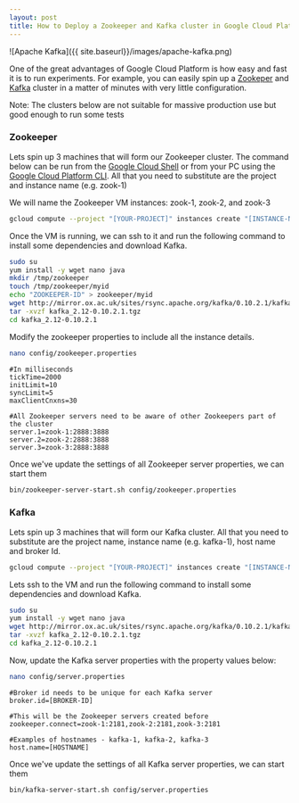 ```yaml
---
layout: post
title: How to Deploy a Zookeeper and Kafka cluster in Google Cloud Platform
---
```

![Apache Kafka]({{ site.baseurl}}/images/apache-kafka.png)

One of the great advantages of Google Cloud Platform is how easy and fast it is to run experiments. For example, you can easily spin up a [Zookeper](https://zookeeper.apache.org/) and [Kafka](https://kafka.apache.org/) cluster in a matter of minutes with very little configuration.

Note: The clusters below are not suitable for massive production use but good enough to run some tests

### Zookeeper

Lets spin up 3 machines that will form our Zookeeper cluster. The command below can be run from the [Google Cloud Shell](https://cloud.google.com/shell/docs/quickstart) or from your PC using the [Google Cloud Platform CLI](https://cloud.google.com/sdk/). All that you need to substitute are the project and instance name (e.g. zook-1)

We will name the Zookeeper VM instances: zook-1, zook-2, and zook-3

```bash
gcloud compute --project "[YOUR-PROJECT]" instances create "[INSTANCE-NAME]" --zone "europe-west1-c" --machine-type "n1-standard-1" --subnet "default" --maintenance-policy "MIGRATE" --service-account "1077112676311-compute@developer.gserviceaccount.com" --scopes "https://www.googleapis.com/auth/devstorage.read_only","https://www.googleapis.com/auth/logging.write","https://www.googleapis.com/auth/monitoring.write","https://www.googleapis.com/auth/servicecontrol","https://www.googleapis.com/auth/service.management.readonly","https://www.googleapis.com/auth/trace.append" --tags "http-server" --image "centos-7-v20170523" --image-project "centos-cloud" --boot-disk-size "10" --boot-disk-type "pd-standard" --boot-disk-device-name "[INSTANCE-NAME]"
```

Once the VM is running, we can ssh to it and run the following command to install some dependencies and download Kafka.

```bash
sudo su
yum install -y wget nano java
mkdir /tmp/zookeeper
touch /tmp/zookeeper/myid
echo "ZOOKEEPER-ID" > zookeeper/myid
wget http://mirror.ox.ac.uk/sites/rsync.apache.org/kafka/0.10.2.1/kafka_2.12-0.10.2.1.tgz
tar -xvzf kafka_2.12-0.10.2.1.tgz
cd kafka_2.12-0.10.2.1
```

Modify the zookeeper properties to include all the instance details.

```bash
nano config/zookeeper.properties
```

```properties
#In milliseconds
tickTime=2000
initLimit=10
syncLimit=5
maxClientCnxns=30

#All Zookeeper servers need to be aware of other Zookeepers part of the cluster
server.1=zook-1:2888:3888
server.2=zook-2:2888:3888
server.3=zook-3:2888:3888
```

Once we've update the settings of all Zookeeper server properties, we can start them

```bash
bin/zookeeper-server-start.sh config/zookeeper.properties
```

### Kafka

Lets spin up 3 machines that will form our Kafka cluster. All that you need to substitute are the project name, instance name (e.g. kafka-1), host name and broker Id.

```bash
gcloud compute --project "[YOUR-PROJECT]" instances create "[INSTANCE-NAME]" --zone "europe-west1-c" --machine-type "n1-standard-1" --subnet "default" --maintenance-policy "MIGRATE" --service-account "1077112676311-compute@developer.gserviceaccount.com" --scopes "https://www.googleapis.com/auth/devstorage.read_only","https://www.googleapis.com/auth/logging.write","https://www.googleapis.com/auth/monitoring.write","https://www.googleapis.com/auth/servicecontrol","https://www.googleapis.com/auth/service.management.readonly","https://www.googleapis.com/auth/trace.append" --tags "http-server" --image "centos-7-v20170523" --image-project "centos-cloud" --boot-disk-size "10" --boot-disk-type "pd-standard" --boot-disk-device-name "[INSTANCE-NAME]"
```

Lets ssh to the VM and run the following command to install some dependencies and download Kafka.

```bash
sudo su
yum install -y wget nano java
wget http://mirror.ox.ac.uk/sites/rsync.apache.org/kafka/0.10.2.1/kafka_2.12-0.10.2.1.tgz
tar -xvzf kafka_2.12-0.10.2.1.tgz
cd kafka_2.12-0.10.2.1
```

Now, update the Kafka server properties with the property values below:

```bash
nano config/server.properties
```

```properties
#Broker id needs to be unique for each Kafka server
broker.id=[BROKER-ID]

#This will be the Zookeeper servers created before
zookeeper.connect=zook-1:2181,zook-2:2181,zook-3:2181

#Examples of hostnames - kafka-1, kafka-2, kafka-3
host.name=[HOSTNAME]
```

Once we've update the settings of all Kafka server properties, we can start them

```bash
bin/kafka-server-start.sh config/server.properties
```